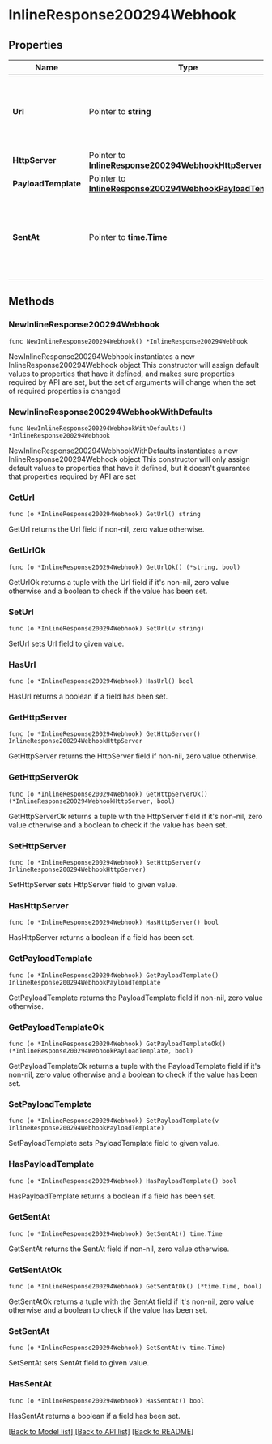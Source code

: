 # InlineResponse200294Webhook

## Properties

Name | Type | Description | Notes
------------ | ------------- | ------------- | -------------
**Url** | Pointer to **string** | The webhook receiver URL where the callback will be sent | [optional] 
**HttpServer** | Pointer to [**InlineResponse200294WebhookHttpServer**](InlineResponse200294WebhookHttpServer.md) |  | [optional] 
**PayloadTemplate** | Pointer to [**InlineResponse200294WebhookPayloadTemplate**](InlineResponse200294WebhookPayloadTemplate.md) |  | [optional] 
**SentAt** | Pointer to **time.Time** | The timestamp the callback was sent to the webhook receiver | [optional] 

## Methods

### NewInlineResponse200294Webhook

`func NewInlineResponse200294Webhook() *InlineResponse200294Webhook`

NewInlineResponse200294Webhook instantiates a new InlineResponse200294Webhook object
This constructor will assign default values to properties that have it defined,
and makes sure properties required by API are set, but the set of arguments
will change when the set of required properties is changed

### NewInlineResponse200294WebhookWithDefaults

`func NewInlineResponse200294WebhookWithDefaults() *InlineResponse200294Webhook`

NewInlineResponse200294WebhookWithDefaults instantiates a new InlineResponse200294Webhook object
This constructor will only assign default values to properties that have it defined,
but it doesn't guarantee that properties required by API are set

### GetUrl

`func (o *InlineResponse200294Webhook) GetUrl() string`

GetUrl returns the Url field if non-nil, zero value otherwise.

### GetUrlOk

`func (o *InlineResponse200294Webhook) GetUrlOk() (*string, bool)`

GetUrlOk returns a tuple with the Url field if it's non-nil, zero value otherwise
and a boolean to check if the value has been set.

### SetUrl

`func (o *InlineResponse200294Webhook) SetUrl(v string)`

SetUrl sets Url field to given value.

### HasUrl

`func (o *InlineResponse200294Webhook) HasUrl() bool`

HasUrl returns a boolean if a field has been set.

### GetHttpServer

`func (o *InlineResponse200294Webhook) GetHttpServer() InlineResponse200294WebhookHttpServer`

GetHttpServer returns the HttpServer field if non-nil, zero value otherwise.

### GetHttpServerOk

`func (o *InlineResponse200294Webhook) GetHttpServerOk() (*InlineResponse200294WebhookHttpServer, bool)`

GetHttpServerOk returns a tuple with the HttpServer field if it's non-nil, zero value otherwise
and a boolean to check if the value has been set.

### SetHttpServer

`func (o *InlineResponse200294Webhook) SetHttpServer(v InlineResponse200294WebhookHttpServer)`

SetHttpServer sets HttpServer field to given value.

### HasHttpServer

`func (o *InlineResponse200294Webhook) HasHttpServer() bool`

HasHttpServer returns a boolean if a field has been set.

### GetPayloadTemplate

`func (o *InlineResponse200294Webhook) GetPayloadTemplate() InlineResponse200294WebhookPayloadTemplate`

GetPayloadTemplate returns the PayloadTemplate field if non-nil, zero value otherwise.

### GetPayloadTemplateOk

`func (o *InlineResponse200294Webhook) GetPayloadTemplateOk() (*InlineResponse200294WebhookPayloadTemplate, bool)`

GetPayloadTemplateOk returns a tuple with the PayloadTemplate field if it's non-nil, zero value otherwise
and a boolean to check if the value has been set.

### SetPayloadTemplate

`func (o *InlineResponse200294Webhook) SetPayloadTemplate(v InlineResponse200294WebhookPayloadTemplate)`

SetPayloadTemplate sets PayloadTemplate field to given value.

### HasPayloadTemplate

`func (o *InlineResponse200294Webhook) HasPayloadTemplate() bool`

HasPayloadTemplate returns a boolean if a field has been set.

### GetSentAt

`func (o *InlineResponse200294Webhook) GetSentAt() time.Time`

GetSentAt returns the SentAt field if non-nil, zero value otherwise.

### GetSentAtOk

`func (o *InlineResponse200294Webhook) GetSentAtOk() (*time.Time, bool)`

GetSentAtOk returns a tuple with the SentAt field if it's non-nil, zero value otherwise
and a boolean to check if the value has been set.

### SetSentAt

`func (o *InlineResponse200294Webhook) SetSentAt(v time.Time)`

SetSentAt sets SentAt field to given value.

### HasSentAt

`func (o *InlineResponse200294Webhook) HasSentAt() bool`

HasSentAt returns a boolean if a field has been set.


[[Back to Model list]](../README.md#documentation-for-models) [[Back to API list]](../README.md#documentation-for-api-endpoints) [[Back to README]](../README.md)



